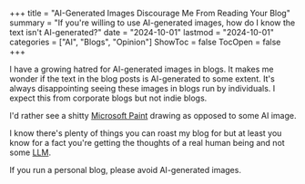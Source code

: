 +++
title = "AI-Generated Images Discourage Me From Reading Your Blog"
summary = "If you're willing to use AI-generated images, how do I know the text isn't AI-generated?"
date = "2024-10-01"
lastmod = "2024-10-01"
categories = ["AI", "Blogs", "Opinion"]
ShowToc = false
TocOpen = false
+++

I have a growing hatred for AI-generated images in blogs. It makes me wonder if the text in the blog posts is AI-generated to some extent. It's always disappointing seeing these images in blogs run by individuals. I expect this from corporate blogs but not indie blogs.

I'd rather see a shitty [Microsoft Paint](https://en.wikipedia.org/wiki/Microsoft_Paint) drawing as opposed to some AI image.

I know there's plenty of things you can roast my blog for but at least you know for a fact you're getting the thoughts of a real human being and not some [LLM](https://en.wikipedia.org/wiki/Large_language_model).

If you run a personal blog, please avoid AI-generated images.
